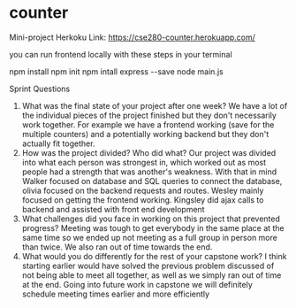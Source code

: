 # counter
Mini-project
Herkoku Link: https://cse280-counter.herokuapp.com/

you can run frontend locally with these steps in your terminal

npm install
npm init
npm intall express --save
node main.js

Sprint Questions

1. What was the final state of your project after one week?
We have a lot of the individual pieces of the project finished but they don't necessarily work together.  For example we have a frontend working (save for the multiple counters) and a potentially working backend but they don't actually fit together.
2. How was the project divided? Who did what? 
Our project was divided into what each person was strongest in, which worked out as most people had a strength that was another's weakness.  With that in mind Walker focused on database and SQL queries to connect the database, olivia focused on the backend requests and routes. Wesley mainly focused on getting the frontend working.  Kingsley did ajax calls to backend and assisted with front end development 
3. What challenges did you face in working on this project that prevented progress?
Meeting was tough to get everybody in the same place at the same time so we ended up not meeting as a full group in person more than twice.  We also ran out of time towards the end.
4. What would you do differently for the rest of your capstone work?
I think starting earlier would have solved the previous problem discussed of not being able to meet all together, as well as we simply ran out of time at the end.  Going into future work in capstone we will definitely schedule meeting times earlier and more efficiently


